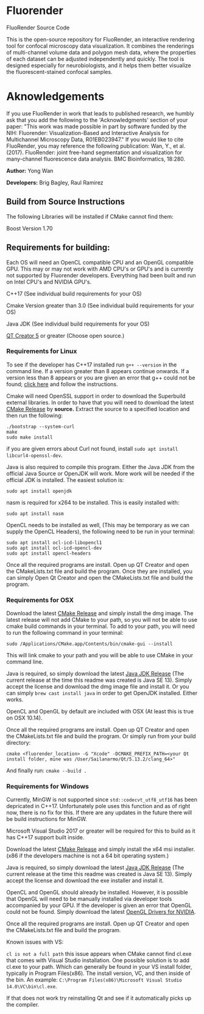 # Fluorender
FluoRender Source Code

This is the open-source repository for FluoRender, an interactive rendering tool for confocal microscopy data visualization. It combines the renderings of multi-channel volume data and polygon mesh data, where the properties of each dataset can be adjusted independently and quickly. The tool is designed especially for neurobiologists, and it helps them better visualize the fluorescent-stained confocal samples.

# Aknowledgements
If you use FluoRender in work that leads to published research, we humbly ask that you add the following to the 'Acknowledgments' section of your paper: "This work was made possible in part by software funded by the NIH: Fluorender: Visualization-Based and Interactive Analysis for Multichannel Microscopy Data, R01EB023947." If you would like to cite FluoRender, you may reference the following publication: Wan, Y., et al. (2017). FluoRender: joint free-hand segmentation and visualization for many-channel fluorescence data analysis. BMC Bioinformatics, 18:280.

**Author:** Yong Wan

**Developers:** Brig Bagley, Raul Ramirez

## Build from Source Instructions 

The following Libraries will be installed if CMake cannot find them:

Boost Version 1.70

## Requirements for building:
Each OS will need an OpenCL compatible CPU and an OpenGL compatible GPU. 
This may or may not work with AMD CPU's or GPU's and is currently not supported by Fluorender developers. Everything had been built and run on Intel CPU's and NVIDIA GPU's.

C++17 (See individual build requirements for your OS)

Cmake Version greater than 3.0 (See individual build requirements for your OS)

Java JDK (See individual build requirements for your OS) 

[QT Creator 5](https://www.qt.io/download) or greater (Choose open source.)

### Requirements for Linux
To see if the developer has C++17 installed run `g++ --version` in the command line. If a version greater than 8 appears continue onwards. If a version less than 8 appears or you are given an error that g++ could not be found; [click here](Docs/linuxgccinstall.md) and follow the instructions. 

Cmake will need OpenSSL support in order to download the Superbuild external libraries. In order to have that you will need to download the latest [CMake Release](https://cmake.org/download/) by **source.** Extract the source to a specified location and then run the following:

```
./bootstrap --system-curl
make
sudo make install
```

if you are given errors about Curl not found, install `sudo apt install libcurl4-openssl-dev`. 

Java is also required to compile this program. Either the Java JDK from the official Java Source or OpenJDK will work. More work will be needed if the official JDK is installed. The easiest solution is:

```
sudo apt install openjdk
```
nasm is required for x264 to be installed. This is easily installed with:

```
sudo apt install nasm
```
OpenCL needs to be installed as well, (This may be temporary as we can supply the OpenCL Headers), the following need to be run in your terminal:

```
sudo apt install ocl-icd-libopencl1
sudo apt install ocl-icd-opencl-dev
sudo apt install opencl-headers
```
Once all the required programs are install. Open up QT Creator and open the CMakeLists.txt file and build the program.
Once they are installed, you can simply Open Qt Creator and open the CMakeLists.txt file and build the program.

### Requirements for OSX
Download the latest [CMake Release](https://cmake.org/download/) and simply install the dmg image. The latest release will not add CMake to your path, so you will not be able to use cmake build commands in your terminal. To add to your path, you will need to run the following command in your terminal:  

`sudo /Applications/CMake.app/Contents/bin/cmake-gui --install` 

This will link cmake to your path and you will be able to use CMake in your command line.  

Java is required, so simply download the latest [Java JDK Release](https://www.oracle.com/technetwork/java/javase/downloads/index.html) (The current release at the time this readme was created is Java SE 13). Simply accept the license and download the dmg image file and install it. Or you can simply `brew cast install java` in order to get OpenJDK installed. Either works.

OpenCL and OpenGL by default are included with OSX (At least this is true on OSX 10.14). 

Once all the required programs are install. Open up QT Creator and open the CMakeLists.txt file and build the program. Or simply run from your build directory:  

`cmake <fluorender_location> -G "Xcode" -DCMAKE_PREFIX_PATH=<your Qt install folder, mine was /User/Sailanarmo/Qt/5.13.2/clang_64>"` 

And finally run: `cmake --build .`

### Requirements for Windows
Currently, MinGW is not supported since `std::codecvt_utf8_utf16` has been depricated in C++17. Unfortunately pole uses this function and as of right now, there is no fix for this. If there are any updates in the future there will be build instructions for MinGW.

Microsoft Visual Studio 2017 or greater will be required for this to build as it has C++17 support built inside.

Download the latest [CMake Release](https://cmake.org/download/) and simply install the x64 msi installer. (x86 if the developers machine is not a 64 bit operating system.) 

Java is required, so simply download the latest [Java JDK Release](https://www.oracle.com/technetwork/java/javase/downloads/index.html) (The current release at the time this readme was created is Java SE 13). Simply accept the license and download the exe installer and install it.

OpenCL and OpenGL should already be installed. However, it is possible that OpenGL will need to be manually installed via developer tools accompanied by your GPU. If the developer is given an error that OpenGL could not be found. Simply download the latest [OpenGL Drivers for NVIDIA](https://developer.nvidia.com/opengl-driver).

Once all the required programs are install. Open up QT Creator and open the CMakeLists.txt file and build the program.

Known issues with VS: 

`cl is not a full path` this issue appears when CMake cannot find cl.exe that comes with Visual Studio installation. One possible solution is to add cl.exe to your path. Which can generally be found in your VS install folder, typically in Program Files(x86). The install version, VC, and then inside of the bin. An example: `C:\Program Files(x86)\Microsoft Visual Studio 14.0\VC\bin\cl.exe`.

If that does not work try reinstalling Qt and see if it automatically picks up the compiler.  
